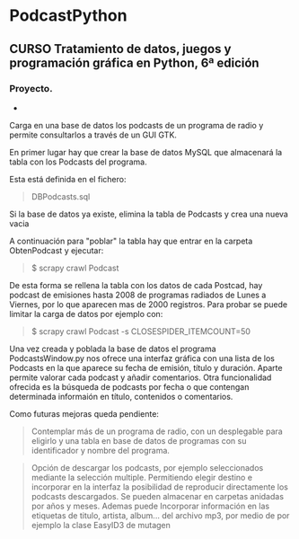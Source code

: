 # PodcastPython

## CURSO Tratamiento de datos, juegos y programación gráfica en Python, 6ª edición

### Proyecto. 
-

Carga en una base de datos los podcasts de un programa de radio y permite consultarlos a través de un GUI GTK. 

En primer lugar hay que crear la base de datos MySQL que almacenará la tabla con los Podcasts del programa.

Esta está definida en el fichero:
> DBPodcasts.sql

Si la base de datos ya existe, elimina la tabla de Podcasts y crea una nueva vacia

A continuación para "poblar" la tabla hay que entrar en la carpeta ObtenPodcast y ejecutar:
> $ scrapy crawl Podcast
    
De esta forma se rellena la tabla con los datos de cada Postcad, hay podcast de emisiones hasta 2008 de programas
radiados de Lunes a Viernes, por lo que aparecen mas de 2000 registros. Para probar se puede limitar la carga de datos
por ejemplo con:
> $ scrapy crawl Podcast -s CLOSESPIDER_ITEMCOUNT=50
    
Una vez creada y poblada la base de datos el programa PodcastsWindow.py nos ofrece una interfaz gráfica con una lista de los Podcasts en la que aparece su fecha de emisión, título y duración. Aparte permite valorar cada podcast y añadir comentarios.
Otra funcionalidad ofrecida es la búsqueda de podcasts por fecha o que contengan determinada informaión en título, contenidos o comentarios.

Como futuras mejoras queda pendiente:

> Contemplar más de un programa de radio, con un desplegable para eligirlo y una tabla en base de datos de programas con su identificador y nombre del programa. 

> Opción de descargar los podcasts, por ejemplo seleccionados mediante la selección multiple. Permitiendo elegir destino e incorporar en la interfaz la posibilidad de reproducir directamente los podcasts descargados. Se pueden almacenar en carpetas anidadas por años y meses. Ademas puede Incorporar información en las etiquetas de titulo, artista, album... del archivo mp3, por medio de por ejemplo la clase EasyID3 de mutagen


